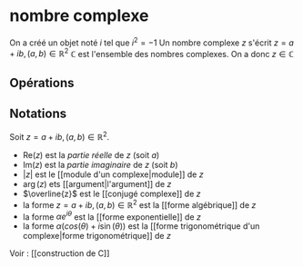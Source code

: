 # nombre complexe
On a créé un objet noté $i$ tel que $i^2 = -1$
Un nombre complexe $z$ s'écrit $z = a + ib, (a, b)\in\mathbb R^2$
$\mathbb C$ est l'ensemble des nombres complexes. On a donc $z\in\mathbb C$

## Opérations


## Notations
Soit $z = a+ib, (a,b)\in\mathbb R^2$.
 - $\text{Re}(z)$ est la _partie réelle_ de $z$ (soit $a$)
 - $\text{Im}(z)$ est la _partie imaginaire_ de $z$ (soit $b$)
 - $|z|$ est le [[module d'un complexe|module]] de $z$
 - $\arg(z)$ ets [[argument|l'argument]] de $z$
 - $\overline{z}$ est le [[conjugé complexe]] de $z$
 - la forme $z=a+ib, (a,b)\in\mathbb R^2$ est la [[forme algébrique]] de $z$
 - la forme $\alpha e^{i\theta}$ est la [[forme exponentielle]] de $z$
 - la forme $\alpha\left( cos(\theta) + i\sin(\theta) \right)$ est la [[forme trigonométrique d'un complexe|forme trigonométrique]] de $z$

 Voir : [[construction de C]]

 